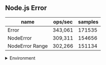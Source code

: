 ## Node.js Error

|name|ops/sec|samples|
|-|-|-|
|Error|343,061|171535|
|NodeError|309,311|154656|
|NodeError Range|302,266|151134|


<details>
<summary>Environment</summary>

* __Machine:__ linux x64 | 4 vCPUs | 7.6GB Mem
* __Run:__ Tue May 06 2025 18:46:47 GMT+0000 (Coordinated Universal Time)
* __Node:__ `v23.0.0`
</details>

<!--
{"environment":{"platform":"linux","arch":"x64","cpus":4,"totalMemory":7.597835540771484},"benchmarks":[{"name":"Error","samples":171535,"opsSec":343061.7658314965},{"name":"NodeError","samples":154656,"opsSec":309311.6603757969},{"name":"NodeError Range","samples":151134,"opsSec":302266.8392953371}]}-->
